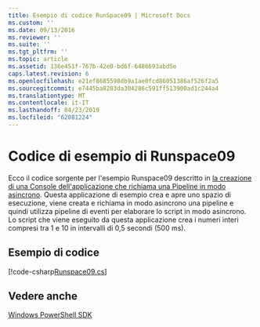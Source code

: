 ```yaml
---
title: Esempio di codice RunSpace09 | Microsoft Docs
ms.custom: ''
ms.date: 09/13/2016
ms.reviewer: ''
ms.suite: ''
ms.tgt_pltfrm: ''
ms.topic: article
ms.assetid: 136e451f-767b-42e0-bd6f-6486693abd5e
caps.latest.revision: 6
ms.openlocfilehash: e21ef8685598db9a1ae0fcd86051386af526f2a5
ms.sourcegitcommit: e7445ba8203da304286c591ff513900ad1c244a4
ms.translationtype: MT
ms.contentlocale: it-IT
ms.lasthandoff: 04/23/2019
ms.locfileid: "62081224"
---
```

# <a name="runspace09-code-sample"></a>Codice di esempio di Runspace09

Ecco il codice sorgente per l'esempio Runspace09 descritto in [la creazione di una Console dell'applicazione che richiama una Pipeline in modo asincrono](http://msdn.microsoft.com/en-us/198c1c94-2a06-457e-93ce-c0d910618e47). Questa applicazione di esempio crea e apre uno spazio di esecuzione, viene creata e richiama in modo asincrono una pipeline e quindi utilizza pipeline di eventi per elaborare lo script in modo asincrono. Lo script che viene eseguito da questa applicazione crea i numeri interi compresi tra 1 e 10 in intervalli di 0,5 secondi (500 ms).

## <a name="code-sample"></a>Esempio di codice

[!code-csharp[Runspace09.cs](../../powershell-sdk-samples/SDK-2.0/csharp/Runspace09/Runspace09.cs#L11-L113 "Runspace09.cs")]

## <a name="see-also"></a>Vedere anche

[Windows PowerShell SDK](../windows-powershell-reference.md)